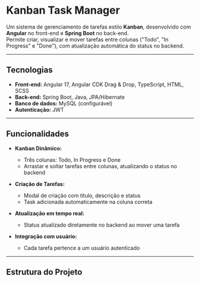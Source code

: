 # Kanban Task Manager

Um sistema de gerenciamento de tarefas estilo **Kanban**, desenvolvido com **Angular** no front-end e **Spring Boot** no back-end.  
Permite criar, visualizar e mover tarefas entre colunas ("Todo", "In Progress" e "Done"), com atualização automática do status no backend.

---

## Tecnologias

- **Front-end:** Angular 17, Angular CDK Drag & Drop, TypeScript, HTML, SCSS  
- **Back-end:** Spring Boot, Java, JPA/Hibernate  
- **Banco de dados:** MySQL (configurável)  
- **Autenticação:** JWT  

---

## Funcionalidades

- **Kanban Dinâmico:**  
  - Três colunas: Todo, In Progress e Done  
  - Arrastar e soltar tarefas entre colunas, atualizando o status no backend  

- **Criação de Tarefas:**  
  - Modal de criação com título, descrição e status  
  - Task adicionada automaticamente na coluna correta  

- **Atualização em tempo real:**  
  - Status atualizado diretamente no backend ao mover uma tarefa  

- **Integração com usuário:**  
  - Cada tarefa pertence a um usuário autenticado  

---

## Estrutura do Projeto

